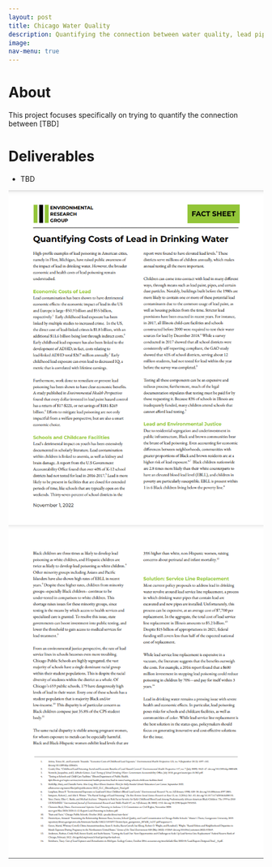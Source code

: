 ```yaml
---
layout: post
title: Chicago Water Quality
description: Quantifying the connection between water quality, lead piping, microplastics levels, and environmental justice issues in Chicago
image:
nav-menu: true
---
```


# About
This project focuses specifically on trying to quantify the connection between [TBD]

# Deliverables
* TBD

<img src="assets/images/FactSheet1.png" alt="Fact Sheet">
<img src="assets/images/FactSheet2.png" alt="Fact Sheet">
